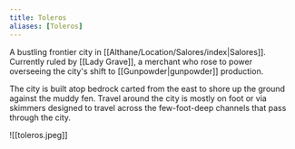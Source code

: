 ```yaml
---
title: Toleros
aliases: [Toleros]
---
```

A bustling frontier city in [[Althane/Location/Salores/index|Salores]]. Currently ruled by [[Lady Grave]], a merchant who rose to power overseeing the city's shift to [[Gunpowder|gunpowder]] production.

The city is built atop bedrock carted from the east to shore up the ground against the muddy fen. Travel around the city is mostly on foot or via skimmers designed to travel across the few-foot-deep channels that pass through the city.

![[toleros.jpeg]]